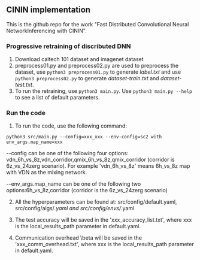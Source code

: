 ## CININ implementation

This is the github repo for the work "Fast Distributed Convolutional Neural NetworkInferencing with CININ".

### Progressive retraining of discributed DNN
1. Download caltech 101 dataset and imagenet dataset
2. preprocess01.py and preprocess02.py are used to preprocess the dataset, use ```python3 preprocess01.py``` to generate *label.txt* and use ```python3 preprocess02.py``` to generate *dataset-train.txt* and *dataset-test.txt*.
3. To run the retraining, use ```python3 main.py```. Use ```python3 main.py --help``` to see a list of default parameters.
  
### Run the code

1. To run the code, use the following command: 

```
python3 src/main.py --config=xxx_xxx --env-config=sc2 with env_args.map_name=xxx
```
--config can be one of the following four options: vdn_6h_vs_8z,vdn_corridor,qmix_6h_vs_8z,qmix_corridor (corridor is 6z_vs_24zerg scenario). For example 'vdn_6h_vs_8z' means 6h_vs_8z map with VDN as the mixing network.

--env_args.map_name can be one of the following two options:6h_vs_8z,corridor (corridor is the 6z_vs_24zerg scenario)

2. All the hyperparameters can be found at:  src/config/default.yaml, src/config/algs/*.yaml and src/config/envs/*.yaml

3. The test accuracy will be saved in the 'xxx_accuracy_list.txt', where xxx is the local_results_path parameter in default.yaml.

4. Communication overhead \beta will be saved in the 'xxx_comm_overhead.txt', where xxx is the local_results_path parameter in default.yaml.
